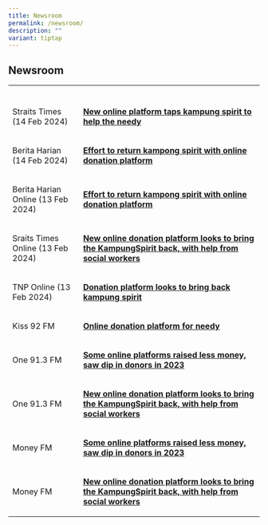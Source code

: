```yaml
---
title: Newsroom
permalink: /newsroom/
description: ""
variant: tiptap
---
```

<h2>Newsroom</h2>
<table>
<tbody>
<tr>
<th rowspan="1" colspan="1">
<p></p>
</th>
<th rowspan="1" colspan="1">
<p></p>
</th>
</tr>
<tr>
<td rowspan="1" colspan="1">
<p>Straits Times (14 Feb 2024)</p>
</td>
<td rowspan="1" colspan="1">
<p><strong><a href="https://media.truescope.com/20240213084911_f61fdee4-4f8e-4a2e-886c-38c720b2c23c.pdf" class="c-link" rel="noopener noreferrer" target="_blank">New online platform taps kampung spirit to help the needy</a></strong>
</p>
</td>
</tr>
<tr>
<td rowspan="1" colspan="1">
<p>Berita Harian (14 Feb 2024)</p>
</td>
<td rowspan="1" colspan="1">
<p><strong><a href="https://media.truescope.com/20240213082735_001dc03f-8ac5-439e-b290-472b94af4275.pdf" class="c-link" rel="noopener noreferrer" target="_blank">Effort to return kampong spirit with online donation platform</a></strong>
</p>
</td>
</tr>
<tr>
<td rowspan="1" colspan="1">
<p>Berita Harian Online (13 Feb 2024)</p>
</td>
<td rowspan="1" colspan="1">
<p><strong><a href="https://www.beritaharian.sg/singapura/wadah-derma-dalam-talian-kembalikan-semangat-kampung-bagi-golongan-memerlukan" class="c-link" rel="noopener noreferrer" target="_blank">Effort to return kampong spirit with online donation platform</a></strong>
</p>
</td>
</tr>
<tr>
<td rowspan="1" colspan="1">
<p>Sraits Times Online (13 Feb 2024)</p>
</td>
<td rowspan="1" colspan="1">
<p><strong><a href="https://www.straitstimes.com/singapore/new-online-donation-platform-looks-to-bring-the-kampungspirit-back-with-help-from-social-workers" class="c-link" rel="noopener noreferrer" target="_blank">New online donation platform looks to bring the KampungSpirit back, with help from social workers</a></strong>
</p>
</td>
</tr>
<tr>
<td rowspan="1" colspan="1">
<p>TNP Online (13 Feb 2024)</p>
</td>
<td rowspan="1" colspan="1">
<p><strong><a href="https://tnp.straitstimes.com/news/singapore/crowdfunding-platform-looks-bring-back-kampung-spirit" class="c-link" rel="noopener noreferrer" target="_blank">Donation platform looks to bring back kampung spirit</a></strong>
</p>
</td>
</tr>
<tr>
<td rowspan="1" colspan="1">
<p>Kiss 92 FM</p>
</td>
<td rowspan="1" colspan="1">
<p><strong><a href="https://www.nama.com.sg/RADIO_NEWS/RADIOCLIP/TBGTE/20240213_R65_KISS-0200PM_2.MP3" class="c-link" rel="noopener noreferrer" target="_blank">Online donation platform for needy</a></strong>
</p>
</td>
</tr>
<tr>
<td rowspan="1" colspan="1">
<p>One 91.3 FM</p>
</td>
<td rowspan="1" colspan="1">
<p><strong><a href="https://www.nama.com.sg/RADIO_NEWS/RADIOCLIP/TBGTE/20240213_R65_ONE-0300PM_1.MP3" class="c-link" rel="noopener noreferrer" target="_blank">Some online platforms raised less money, saw dip in donors in 2023</a></strong>
</p>
</td>
</tr>
<tr>
<td rowspan="1" colspan="1">
<p>One 91.3 FM</p>
</td>
<td rowspan="1" colspan="1">
<p><strong><a href="https://www.nama.com.sg/RADIO_NEWS/RADIOCLIP/TBGTE/20240213_R65_ONE-0200PM_2.MP3" class="c-link" rel="noopener noreferrer" target="_blank">New online donation platform looks to bring the KampungSpirit back, with help from social workers</a></strong>
</p>
</td>
</tr>
<tr>
<td rowspan="1" colspan="1">
<p>Money FM</p>
</td>
<td rowspan="1" colspan="1">
<p><strong><a href="https://www.nama.com.sg/RADIO_NEWS/RADIOCLIP/TBGTE/20240213_R65_MNY-0300PM_1.MP3" class="c-link" rel="noopener noreferrer" target="_blank">Some online platforms raised less money, saw dip in donors in 2023</a></strong>
</p>
</td>
</tr>
<tr>
<td rowspan="1" colspan="1">
<p>Money FM</p>
</td>
<td rowspan="1" colspan="1">
<p><strong><a href="https://www.nama.com.sg/RADIO_NEWS/RADIOCLIP/TBGTE/20240213_R65_MNY-0200PM_2.MP3" class="c-link" rel="noopener noreferrer" target="_blank">New online donation platform looks to bring the KampungSpirit back, with help from social workers</a></strong>
</p>
</td>
</tr>
</tbody>
</table>
<p></p>